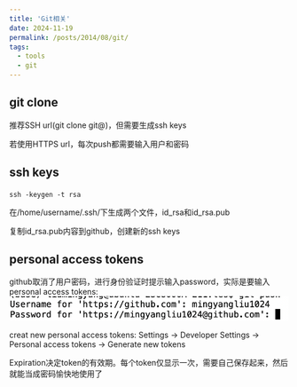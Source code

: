 ```yaml
---
title: 'Git相关'
date: 2024-11-19
permalink: /posts/2014/08/git/
tags:
  - tools
  - git
---
```


## git clone
推荐SSH url(git clone git@)，但需要生成ssh keys

若使用HTTPS url，每次push都需要输入用户和密码

## ssh keys
`ssh -keygen -t rsa`

在/home/username/.ssh/下生成两个文件，id_rsa和id_rsa.pub

复制id_rsa.pub内容到github，创建新的ssh keys

## personal access tokens
github取消了用户密码，进行身份验证时提示输入password，实际是要输入personal access tokens:
![test](/images/git1.png)


creat new personal access tokens: Settings -> Developer Settings -> Personal access tokens -> Generate new tokens

Expiration决定token的有效期。每个token仅显示一次，需要自己保存起来，然后就能当成密码愉快地使用了